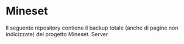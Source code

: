 # Mineset
Il seguente repository contiene il backup totale (anche di pagine non indicizzate) del progetto Mineset. Server
